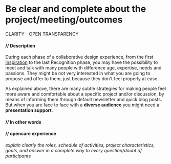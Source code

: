 # Be clear and complete about the project/meeting/outcomes

CLARITY - OPEN TRANSPARENCY

#### **// Description**

During each phase of a collaborative design experience, from the first [Inspiration](our_experience_in_co-design_field.md#inspiration-phase) to the last Recognition phase, you may have the possibility to meet and talk with many people with difference age, expertise, needs and passions. They might be not very interested in what you are going to propose and offer to them, just because they don't feel properly at ease.

As explained above, there are many subtle strategies for making people feel more aware and comfortable about a specific project and/or discussion, by means of informing them through default newsletter and quick blog posts. But when you are face to face with a **diverse audience** you might need a **presentation support**. 

#### **// In other words**

#### **// opencare experience**

*explain clearly the roles, schedule of activities, project characteristics, goals, and answer in a complete way to every question/doubt of participants*

